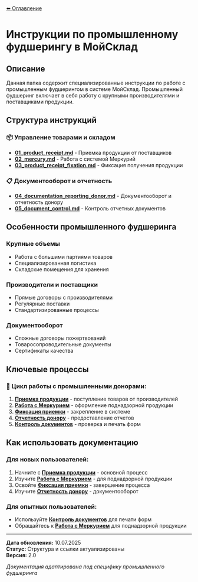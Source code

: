 [⬅️ Оглавление](../README.md)

# Инструкции по промышленному фудшерингу в МойСклад

## Описание

Данная папка содержит специализированные инструкции по работе с промышленным фудшерингом в системе МойСклад. Промышленный фудшеринг включает в себя работу с крупными производителями и поставщиками продукции.

## Структура инструкций

### 📦 Управление товарами и складом
- **[01_product_receipt.md](01_product_receipt.md)** - Приемка продукции от поставщиков
- **[02_mercury.md](02_mercury.md)** - Работа с системой Меркурий
- **[03_product_receipt_fixation.md](03_product_receipt_fixation.md)** - Фиксация получения продукции

### 📋 Документооборот и отчетность
- **[04_documentation_reporting_donor.md](04_documentation_reporting_donor.md)** - Документооборот и отчетность донору
- **[05_document_control.md](05_document_control.md)** - Контроль отчетных документов

## Особенности промышленного фудшеринга

### Крупные объемы
- Работа с большими партиями товаров
- Специализированная логистика
- Складские помещения для хранения

### Производители и поставщики
- Прямые договоры с производителями
- Регулярные поставки
- Стандартизированные процессы

### Документооборот
- Сложные договоры пожертвований
- Товаросопроводительные документы
- Сертификаты качества

## Ключевые процессы

### 🔄 Цикл работы с промышленными донорами:
1. **[Приемка продукции](01_product_receipt.md)** - поступление товаров от производителей
2. **[Работа с Меркурием](02_mercury.md)** - оформление поднадзорной продукции
3. **[Фиксация приемки](03_product_receipt_fixation.md)** - закрепление в системе
4. **[Отчетность донору](04_documentation_reporting_donor.md)** - предоставление отчетов
5. **[Контроль документов](05_document_control.md)** - проверка и печать форм

## Как использовать документацию

### Для новых пользователей:
1. Начните с **[Приемка продукции](01_product_receipt.md)** - основной процесс
2. Изучите **[Работа с Меркурием](02_mercury.md)** - для поднадзорной продукции
3. Освойте **[Фиксация приемки](03_product_receipt_fixation.md)** - завершение процесса
4. Изучите **[Отчетность донору](04_documentation_reporting_donor.md)** - документооборот

### Для опытных пользователей:
- Используйте **[Контроль документов](05_document_control.md)** для печати форм
- Обращайтесь к **[Работа с Меркурием](02_mercury.md)** для поднадзорной продукции

---

**Дата обновления:** 10.07.2025  
**Статус:** Структура и ссылки актуализированы  
**Версия:** 2.0

*Документация адаптирована под специфику промышленного фудшеринга* 